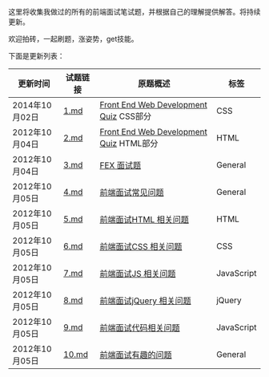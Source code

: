 这里将收集我做过的所有的前端面试笔试题，并根据自己的理解提供解答。将持续更新。

欢迎拍砖，一起刷题，涨姿势，get技能。

下面是更新列表：

|更新时间|试题链接|原题概述|标签|
|---|---|---|---|
|2014年10月02日|[1.md](https://github.com/paddingme/Front-end-Web-Development-Interview-Question/blob/master/1.md) |<a href="http://davidshariff.com/quiz/" target="_blank">Front End Web Development Quiz</a> CSS部分| CSS |
|2012年10月04日|[2.md](https://github.com/paddingme/Front-end-Web-Development-Interview-Question/blob/master/2.md)|<a href="http://davidshariff.com/quiz/" target="_blank">Front End Web Development Quiz</a> HTML部分| HTML |
|2012年10月04日|[3.md](https://github.com/paddingme/Front-end-Web-Development-Interview-Question/blob/master/3.md)|<a href="https://github.com/fex-team/interview-questions" target="_blank">FEX 面试题</a>| General|
|2012年10月05日|[4.md](https://github.com/paddingme/Front-end-Web-Development-Interview-Question/blob/master/4.md)|<a href="https://github.com/darcyclarke/Front-end-Developer-Interview-Questions#general" target="_blank">前端面试常见问题</a>| General|
|2012年10月05日|[5.md](https://github.com/paddingme/Front-end-Web-Development-Interview-Question/blob/master/5.md)|<a href="https://github.com/darcyclarke/Front-end-Developer-Interview-Questions#html" target="_blank">前端面试HTML 相关问题</a>| HTML|
|2012年10月05日|[6.md](https://github.com/paddingme/Front-end-Web-Development-Interview-Question/blob/master/6.md)|<a href="https://github.com/darcyclarke/Front-end-Developer-Interview-Questions#css" target="_blank">前端面试CSS 相关问题</a>| CSS |
|2012年10月05日|[7.md](https://github.com/paddingme/Front-end-Web-Development-Interview-Question/blob/master/7.md)|<a href="https://github.com/darcyclarke/Front-end-Developer-Interview-Questions#js" target="_blank">前端面试JS 相关问题</a>|JavaScript|
|2012年10月05日|[8.md](https://github.com/paddingme/Front-end-Web-Development-Interview-Question/blob/master/8.md)|<a href="https://github.com/darcyclarke/Front-end-Developer-Interview-Questions#jquery" target="_blank">前端面试jQuery 相关问题</a>|jQuery|
|2012年10月05日|[9.md](https://github.com/paddingme/Front-end-Web-Development-Interview-Question/blob/master/9.md)|<a href="https://github.com/darcyclarke/Front-end-Developer-Interview-Questions#jscode" target="_blank">前端面试代码相关问题</a>|JavaScript|
|2012年10月05日|[10.md](https://github.com/paddingme/Front-end-Web-Development-Interview-Question/blob/master/10.md)|<a href="https://github.com/darcyclarke/Front-end-Developer-Interview-Questions#fun" target="_blank">前端面试有趣的问题</a>| General|



<!-- todo:
    1. 总结html中css,js加载顺序规律
    2. 总结`display:none`和`visibility:hidden`的区别以及图片的加载 -->